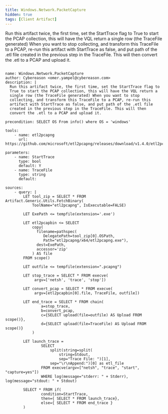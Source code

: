 ```yaml
---
title: Windows.Network.PacketCapture
hidden: true
tags: [Client Artifact]
---
```


Run this artifact twice, the first time, set the StartTrace flag to
True to start the PCAP collection, this will have the VQL return a
single row (the TraceFile generated) When you want to stop
collecting, and transform this TraceFile to a PCAP, re-run this
artifact with StartTrace as false, and put path of the .etl file
created in the previous step in the TraceFile. This will then
convert the .etl to a PCAP and upload it.


<pre><code class="language-yaml">
name: Windows.Network.PacketCapture
author: Cybereason &lt;omer.yampel@cybereason.com&gt;
description: |
  Run this artifact twice, the first time, set the StartTrace flag to
  True to start the PCAP collection, this will have the VQL return a
  single row (the TraceFile generated) When you want to stop
  collecting, and transform this TraceFile to a PCAP, re-run this
  artifact with StartTrace as false, and put path of the .etl file
  created in the previous step in the TraceFile. This will then
  convert the .etl to a PCAP and upload it.

precondition: SELECT OS From info() where OS = 'windows'

tools:
    - name: etl2pcapng
      url: https://github.com/microsoft/etl2pcapng/releases/download/v1.4.0/etl2pcapng.zip

parameters:
    - name: StartTrace
      type: bool
      default: Y
    - name: TraceFile
      type: string
      default:

sources:
    - query: |
        LET tool_zip = SELECT * FROM Artifact.Generic.Utils.FetchBinary(
            ToolName="etl2pcapng", IsExecutable=FALSE)

        LET ExePath &lt;= tempfile(extension='.exe')

        LET etl2pcapbin &lt;= SELECT
            copy(
              filename=pathspec(
                 DelegatePath=tool_zip[0].OSPath,
                 Path="etl2pcapng/x64/etl2pcapng.exe"),
              dest=ExePath,
              accessor='zip'
            ) AS file
        FROM scope()

        LET outfile &lt;= tempfile(extension=".pcapng")

        LET stop_trace = SELECT * FROM execve(
             argv=['netsh', 'trace', 'stop'])

        LET convert_pcap = SELECT * FROM execve(
             argv=[etl2pcapbin[0].file, TraceFile, outfile])

        LET end_trace = SELECT * FROM chain(
                a=stop_trace,
                b=convert_pcap,
                c={SELECT upload(file=outfile) AS Upload FROM scope()},
                d={SELECT upload(file=TraceFile) AS Upload FROM scope()}
            )

        LET launch_trace =
                SELECT
                    split(string=split(
                        string=Stdout,
                        sep="Trace File: ")[1],
                    sep="\r\nAppend:")[0] as etl_file
                FROM execve(argv=["netsh", "trace", "start", "capture=yes"])
                WHERE log(message="stderr: " + Stderr), log(message="stdout: " + Stdout)

        SELECT * FROM if(
                condition=StartTrace,
                then={ SELECT * FROM launch_trace},
                else={ SELECT * FROM end_trace }
        )

</code></pre>

